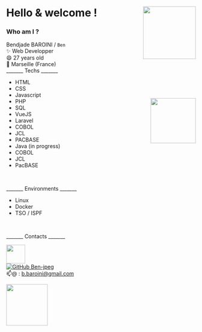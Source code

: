 # Hello & welcome ! <img align='right' src="https://media.giphy.com/media/fVc6G5zbFwxo2YGXIP/giphy.gif" width="140"></h2>

### Who am I ?

 Bendjade BAROINI / `Ben` </br>
   ✨   Web Developper</br>
   😄   27 years old </br>
 🌱   Marseille (France) 
</br>
_______ Techs _______

- HTML     
- CSS    
- Javascript    
- PHP      <img align='right' src="https://media.giphy.com/media/Ll22OhMLAlVDb8UQWe/giphy.gif" width="120">
- SQL      
- VueJS   
- Laravel
- COBOL
- JCL
- PACBASE
- Java (in progress)
- COBOL
- JCL
- PacBASE
</br>

_______ Environments _______

- Linux
- Docker
- TSO / ISPF
</br>

_______ Contacts _______

<a href="https://www.linkedin.com/in/bendjade-baroini-0543481ba/"><img src="https://media.giphy.com/media/jPK3EsIGS9f8YAp2Fa/giphy.gif" width="50"></a>   
[![GitHub Ben-jpeg](https://img.shields.io/github/followers/Ben?label=follow&style=social)](https://github.com/Ben-jpeg) </br>
 📫@      : b.baroini@gmail.com
 
  <img src="https://media.giphy.com/media/fu8GmsXKFzgOjMgjLp/giphy.gif" width="110">

<!--
**Ben-jpeg/Ben-jpeg** is a ✨ _special_ ✨ repository because its `README.md` (this file) appears on your GitHub profile.

Here are some ideas to get you started:

- 🔭 I’m currently working on ...
- 🌱 I’m currently learning ...
- 👯 I’m looking to collaborate on ...
- 🤔 I’m looking for help with ...
- 💬 Ask me about ...
- 📫 How to reach me: ...
- 😄 Pronouns: ...
- ⚡ Fun fact: ...
-->









